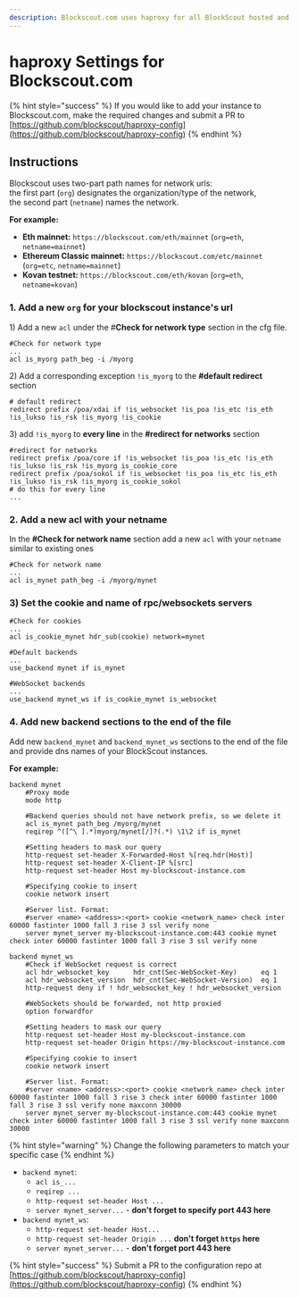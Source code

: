 ```yaml
---
description: Blockscout.com uses haproxy for all BlockScout hosted and external instances.
---
```


# haproxy Settings for Blockscout.com

{% hint style="success" %}
If you would like to add your instance to Blockscout.com, make the required changes and submit a PR to [https://github.com/blockscout/haproxy-config](https://github.com/blockscout/haproxy-config) 
{% endhint %}

## Instructions

Blockscout uses two-part path names for network urls:  
the first part \(`org`\)  designates the organization/type of the network,   
the second part \(`netname`\) names the network. 

**For example:**

* **Eth mainnet:** `https://blockscout.com/eth/mainnet`   \(`org=eth`, `netname=mainnet`\)
* **Ethereum Classic mainnet:** `https://blockscout.com/etc/mainnet`   \(`org=etc`, `netname=mainnet`\)
* **Kovan testnet:** `https://blockscout.com/eth/kovan`  \(`org=eth`, `netname=kovan`\)

### 1. Add a new `org` for your blockscout instance's url

1\) Add a new `acl` under the  \#**Check for network type** section in the cfg file.

```text
#Check for network type
...
acl is_myorg path_beg -i /myorg
```

2\)  Add a corresponding exception `!is_myorg` to the  **\#default redirect** section

```text
# default redirect
redirect prefix /poa/xdai if !is_websocket !is_poa !is_etc !is_eth !is_lukso !is_rsk !is_myorg !is_cookie
```

3\) add `!is_myorg` to **every line** in the **\#redirect for networks** section

```text
#redirect for networks
redirect prefix /poa/core if !is_websocket !is_poa !is_etc !is_eth !is_lukso !is_rsk !is_myorg is_cookie_core
redirect prefix /poa/sokol if !is_websocket !is_poa !is_etc !is_eth !is_lukso !is_rsk !is_myorg is_cookie_sokol
# do this for every line
...
```

### 2. Add a new acl with your netname

In the  **\#Check for network name** section add a new `acl` with your `netname` similar to existing ones

```text
#Check for network name
...
acl is_mynet path_beg -i /myorg/mynet
```

### 3\) Set the cookie and name of rpc/websockets servers

```text
#Check for cookies
...
acl is_cookie_mynet hdr_sub(cookie) network=mynet

#Default backends
...
use_backend mynet if is_mynet

#WebSocket backends
...
use_backend mynet_ws if is_cookie_mynet is_websocket
```

### 4. Add new backend sections to the end of the file

Add new `backend_mynet` and `backend_mynet_ws` sections to the end of the file and provide dns names of your BlockScout instances.

**For example:**

```text
backend mynet
    #Proxy mode
    mode http

    #Backend queries should not have network prefix, so we delete it
    acl is_mynet path_beg /myorg/mynet
    reqirep ^([^\ ].*)myorg/mynet[/]?(.*) \1\2 if is_mynet

    #Setting headers to mask our query
    http-request set-header X-Forwarded-Host %[req.hdr(Host)]
    http-request set-header X-Client-IP %[src]
    http-request set-header Host my-blockscout-instance.com

    #Specifying cookie to insert
    cookie network insert

    #Server list. Format:
    #server <name> <address>:<port> cookie <network_name> check inter 60000 fastinter 1000 fall 3 rise 3 ssl verify none
    server mynet_server my-blockscout-instance.com:443 cookie mynet check inter 60000 fastinter 1000 fall 3 rise 3 ssl verify none

backend mynet_ws
    #Check if WebSocket request is correct
    acl hdr_websocket_key      hdr_cnt(Sec-WebSocket-Key)      eq 1
    acl hdr_websocket_version  hdr_cnt(Sec-WebSocket-Version)  eq 1
    http-request deny if ! hdr_websocket_key ! hdr_websocket_version

    #WebSockets should be forwarded, not http proxied
    option forwardfor

    #Setting headers to mask our query
    http-request set-header Host my-blockscout-instance.com
    http-request set-header Origin https://my-blockscout-instance.com

    #Specifying cookie to insert
    cookie network insert

    #Server list. Format:
    #server <name> <address>:<port> cookie <network_name> check inter 60000 fastinter 1000 fall 3 rise 3 check inter 60000 fastinter 1000 fall 3 rise 3 ssl verify none maxconn 30000
    server mynet_server my-blockscout-instance.com:443 cookie mynet check inter 60000 fastinter 1000 fall 3 rise 3 ssl verify none maxconn 30000
```

{% hint style="warning" %}
Change the following parameters to match your specific case
{% endhint %}

* `backend mynet`:
  * `acl is_...`
  * `reqirep ...`
  * `http-request set-header Host ...`
  * `server mynet_server...` - **don't forget to specify port 443 here**
* `backend mynet_ws`:
  * `http-request set-header Host...`
  * `http-request set-header Origin ...` **don't forget `https` here**
  * `server mynet_server...` - **don't forget port 443 here**

{% hint style="success" %}
Submit a PR to the configuration repo at [https://github.com/blockscout/haproxy-config](https://github.com/blockscout/haproxy-config) 
{% endhint %}

